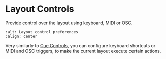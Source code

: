 # Layout Controls

Provide control over the layout using keyboard, MIDI or OSC.

```{image} ../_static/layout_controls_preferences.png
:alt: Layout control preferences
:align: center
```

Very similarly to [Cue Controls](cue_controls.md), you can configure keyboard shortcuts or MIDI and OSC triggers,
to make the current layout execute certain actions.